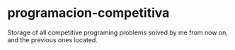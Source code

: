 # programacion-competitiva
Storage of all competitive programing problems solved by me from now on, and the previous ones located.

